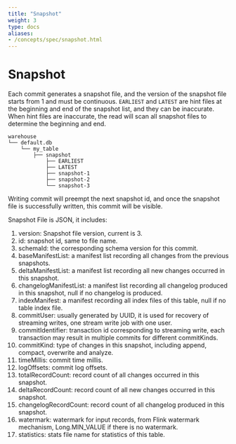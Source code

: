 ```yaml
---
title: "Snapshot"
weight: 3
type: docs
aliases:
- /concepts/spec/snapshot.html
---
```

<!--
Licensed to the Apache Software Foundation (ASF) under one
or more contributor license agreements.  See the NOTICE file
distributed with this work for additional information
regarding copyright ownership.  The ASF licenses this file
to you under the Apache License, Version 2.0 (the
"License"); you may not use this file except in compliance
with the License.  You may obtain a copy of the License at

  http://www.apache.org/licenses/LICENSE-2.0

Unless required by applicable law or agreed to in writing,
software distributed under the License is distributed on an
"AS IS" BASIS, WITHOUT WARRANTIES OR CONDITIONS OF ANY
KIND, either express or implied.  See the License for the
specific language governing permissions and limitations
under the License.
-->

# Snapshot

Each commit generates a snapshot file, and the version of the snapshot file starts from 1 and must be continuous.
`EARLIEST` and `LATEST` are hint files at the beginning and end of the snapshot list, and they can be inaccurate.
When hint files are inaccurate, the read will scan all snapshot files to determine the beginning and end.

```shell
warehouse
└── default.db
    └── my_table
        ├── snapshot
            ├── EARLIEST
            ├── LATEST
            ├── snapshot-1
            ├── snapshot-2
            └── snapshot-3
```

Writing commit will preempt the next snapshot id, and once the snapshot file is successfully written, this commit will
be visible.

Snapshot File is JSON, it includes:

1. version: Snapshot file version, current is 3.
2. id: snapshot id, same to file name.
3. schemaId: the corresponding schema version for this commit.
4. baseManifestList: a manifest list recording all changes from the previous snapshots.
5. deltaManifestList: a manifest list recording all new changes occurred in this snapshot.
6. changelogManifestList: a manifest list recording all changelog produced in this snapshot, null if no changelog is produced.
7. indexManifest: a manifest recording all index files of this table, null if no table index file.
8. commitUser: usually generated by UUID, it is used for recovery of streaming writes, one stream write job with one user.
9. commitIdentifier: transaction id corresponding to streaming write, each transaction may result in multiple commits for different commitKinds.
10. commitKind: type of changes in this snapshot, including append, compact, overwrite and analyze.
11. timeMillis: commit time millis.
12. logOffsets: commit log offsets.
13. totalRecordCount: record count of all changes occurred in this snapshot. 
14. deltaRecordCount: record count of all new changes occurred in this snapshot. 
15. changelogRecordCount: record count of all changelog produced in this snapshot. 
16. watermark: watermark for input records, from Flink watermark mechanism, Long.MIN_VALUE if there is no watermark. 
17. statistics: stats file name for statistics of this table.
